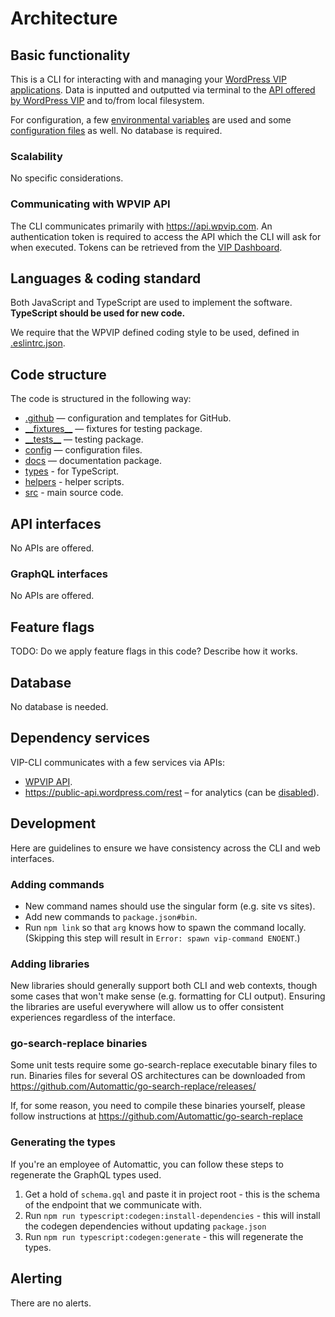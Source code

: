 # Architecture

## Basic functionality

This is a CLI for interacting with and managing your [WordPress VIP applications](https://docs.wpvip.com/technical-references/vip-cli/). Data is inputted and outputted via terminal to the [API offered by WordPress VIP](#communicating-with-wpvip-api) and to/from local filesystem.

For configuration, a few [environmental variables](SETUP.md#environmental-variables) are used and some [configuration files](SETUP.md#configuration-files) as well. No database is required.

### Scalability

No specific considerations.

### Communicating with WPVIP API

The CLI communicates primarily with https://api.wpvip.com. An authentication token is required to access the API which the CLI will ask for when executed. Tokens can be retrieved from the [VIP Dashboard](https://dashboard.wpvip.com/).

## Languages & coding standard

Both JavaScript and TypeScript are used to implement the software. **TypeScript should be used for new code.**

We require that the WPVIP defined coding style to be used, defined in [.eslintrc.json](https://github.com/Automattic/vip-cli/blob/trunk/.eslintrc.json).

## Code structure

The code is structured in the following way:

- [.github](https://github.com/Automattic/vip-service-boilerplate/tree/trunk/.github) — configuration and templates for GitHub.
- [\_\_fixtures\_\_](https://github.com/Automattic/vip-service-boilerplate/tree/trunk/__fixtures__) — fixtures for testing package.
- [\_\_tests\_\_](https://github.com/Automattic/vip-service-boilerplate/tree/trunk/__tests__) — testing package.
- [config](https://github.com/Automattic/vip-service-boilerplate/tree/trunk/config) — configuration files.
- [docs](https://github.com/Automattic/vip-service-boilerplate/tree/trunk/docs) — documentation package.
- [types](https://github.com/Automattic/vip-service-boilerplate/tree/trunk/types) - for TypeScript.
- [helpers](https://github.com/Automattic/vip-service-boilerplate/tree/trunk/helpers) - helper scripts.
- [src](https://github.com/Automattic/vip-service-boilerplate/tree/trunk/src) - main source code.

## API interfaces

No APIs are offered.

### GraphQL interfaces

No APIs are offered.

## Feature flags

TODO: Do we apply feature flags in this code? Describe how it works.

## Database

No database is needed.

## Dependency services

VIP-CLI communicates with a few services via APIs:

- [WPVIP API](#communicating-with-wpvip-api).
- https://public-api.wordpress.com/rest – for analytics (can be [disabled](SETUP.md#analytics)).

## Development 

Here are guidelines to ensure we have consistency across the CLI and web interfaces.

### Adding commands

- New command names should use the singular form (e.g. site vs sites).
- Add new commands to `package.json#bin`.
- Run `npm link` so that `arg` knows how to spawn the command locally. (Skipping this step will result in `Error: spawn vip-command ENOENT`.)

### Adding libraries

New libraries should generally support both CLI and web contexts, though some cases that won't make sense (e.g. formatting for CLI output). Ensuring the libraries are useful everywhere will allow us to offer consistent experiences regardless of the interface.

### go-search-replace binaries

Some unit tests require some go-search-replace executable binary files to run. Binaries files for
several OS architectures can be downloaded
from https://github.com/Automattic/go-search-replace/releases/

If, for some reason, you need to compile these binaries yourself, please follow instructions
at https://github.com/Automattic/go-search-replace

### Generating the types

If you're an employee of Automattic, you can follow these steps to regenerate the GraphQL types
used.

1. Get a hold of `schema.gql` and paste it in project root - this is the schema of the endpoint that
   we communicate with.
2. Run `npm run typescript:codegen:install-dependencies` - this will install the codegen
   dependencies without updating `package.json`
3. Run `npm run typescript:codegen:generate` - this will regenerate the types.

## Alerting

There are no alerts.
